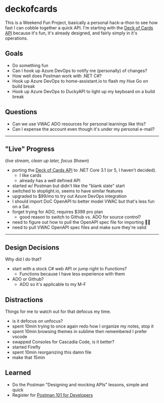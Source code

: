 # deckofcards

This is a Weekend Fun Project, basically a personal hack-a-thon to see how fast I can cobble together a quick API. I'm starting with the [Deck of Cards API] because it's fun, it's already designed, and fairly simply in it's operations.

## Goals

- Do something fun
- Can I hook up Azure DevOps to notify me (personally) of changes?
- How well does Postman work with .NET C#?
- Hook up Azure DevOps to home-assistant.io to flash my Hue Go on build break
- Hook up Azure DevOps to DuckyAPI to light up my keyboard on a build break

## Questions

  - Can we use VWAC ADO resources for personal learnings like this?
  - Can I expense the account even though it's under my personal e-mail?

---  

## "Live" Progress

(_live stream, clean up later, focus Shawn_)

- porting the [Deck of Cards API] to .NET Core 3.1 (or 5, I haven't decided).
   - I like cards
   - already has a well defined API
- started w/ Postman but didn't like the "blank slate" start
- switched to stoplight.io, seems to have similar features
- upgraded to $99/mo to try out Azure DevOps integration
- I should import DoC OpenAPI to better model VWAC but that's less fun on a Sat.
- forget trying for ADO, requires $399 pro plan
  - good reason to switch to Github vs. ADO for source control?
- need to figure out how to pull the OpenAPI spec file for importing 🐱‍🏍
- need to pull VWAC OpenAPI spec files and make sure they're valid


---

## Design Decisions

Why did I do that?

   - start with a stock C# web API or jump right to Functions?
     - Functions because I have less experience with them
   - ADO or Github?
     -  ADO so it's applicable to my M-F

## Distractions

Things for me to watch out for that defocus my time.

   - is it defocus on unfocus?
   - spent 10min trying to once again redo how I organize my notes, stop it
   - spent 10min browsing themes in sublime then remembered I prefer vscode
   - swapped Consoles for Cascadia Code, is it better?
   - started Firefly
   - spent 10min reorganizing this damn file
   - make that 15min

## Learned

  - Do the Postman "Designing and mocking APIs" lessons, simple and quick
  - Register for [Postman 101 for Developers]

<!-- reference links -->
[Deck of Cards API]: http://deckofcardsapi.com
[Postman 101 for Developers]: https://www.postman.com/webinars/postman-101-for-developers/december/?dcid=7011K000001uSvUQAU&utm_source=postman&utm_medium=bulletin%20board

